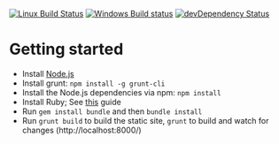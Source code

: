 [![Linux Build Status](https://img.shields.io/travis/mpc-hc/mpc-hc.org/master.svg?style=flat&label=Linux%20build)](https://travis-ci.org/mpc-hc/mpc-hc.org)
[![Windows Build status](https://img.shields.io/appveyor/ci/XhmikosR/mpc-hc.org/master.svg?style=flat&label=Windows%20build)](https://ci.appveyor.com/project/XhmikosR/mpc-hc-org/branch/master)
[![devDependency Status](https://img.shields.io/david/dev/mpc-hc/mpc-hc.org.svg?style=flat)](https://david-dm.org/mpc-hc/mpc-hc.org#info=devDependencies)

# Getting started

* Install [Node.js](https://nodejs.org/download/)
* Install grunt: `npm install -g grunt-cli`
* Install the Node.js dependencies via npm: `npm install`
* Install Ruby; See [this](http://jekyll-windows.juthilo.com/) guide
* Run `gem install bundle` and then `bundle install`
* Run `grunt build` to build the static site, `grunt` to build and watch for changes (http://localhost:8000/)
